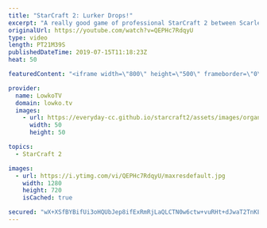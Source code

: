 ```yaml
---
title: "StarCraft 2: Lurker Drops!"
excerpt: "A really good game of professional StarCraft 2 between Scarlett and ShoWTimE. Both of these players are favourites of viewers of this YouTube channel. In this game Scarlett decides to play a macro focused style of Zerg with tons of Lurkers and Lurker drops. ShoWTimE, arguably the best defensive Protoss"
originalUrl: https://youtube.com/watch?v=QEPHc7RdqyU
type: video
length: PT21M39S
publishedDateTime: 2019-07-15T11:18:23Z
heat: 50

featuredContent: "<iframe width=\"800\" height=\"500\" frameborder=\"0\" src=\"https://www.youtube.com/embed/QEPHc7RdqyU\" allow=\"accelerometer; autoplay; encrypted-media; gyroscope; picture-in-picture\" allowfullscreen></iframe>"

provider:
  name: LowkoTV
  domain: lowko.tv
  images:
    - url: https://everyday-cc.github.io/starcraft2/assets/images/organizations/lowko.tv-50x50.jpg
      width: 50
      height: 50

topics:
  - StarCraft 2

images:
  - url: https://i.ytimg.com/vi/QEPHc7RdqyU/maxresdefault.jpg
    width: 1280
    height: 720
    isCached: true

secured: "wX+XSfBYBifUi3oHQUbJep8ifExRmRjLaQLCTN0w6ctw+vuRHt+dJwaT2TnKLbUfqlu52LIYn5JW3Zk3tCt8+1kCkKOeBDUdbKo94RpMx4phVEP2/nwhulcnkfEwuFda/tI/P9maVcJ41cFrxCFUVgj+AEDoNig+4AXfNGPwzmqq8S+OFAYNTvsxRnDJ0lbIy4aIbr0Ax0+IQekHS+qWMewzufmsrR+bdhQ6DOuYniKakq7DJZA4txtWRYA3PbIK5artNHNbbWpxnG7BXXuZNzywLoSczhmKJ+hD5tGdi3lB4xPrsbi9yLqrW1Y7jMOEbhMDlPJPiD7xP7K6C+KOqarAGeSe7E7LDDwk5MVl3PuqAdvJioDyVA0eO9+Vbs6xjBG4E/+pLLpTuUNTV2IdcO5RoSUVvIKkYHebMPHD6QSVFhKdHUOFrk1tB/7RXokg;gVeu/WFuWFKLdc9nFkJa1A=="
---
```


